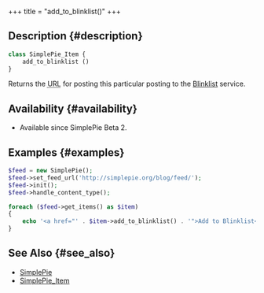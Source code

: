 +++
title = "add_to_blinklist()"
+++

## Description {#description}

```php
class SimplePie_Item {
    add_to_blinklist ()
}
```

Returns the <abbr title="Uniform Resource Locator">URL</abbr> for posting this particular posting to the [Blinklist](http://www.blinklist.com/) service.

## Availability {#availability}

- Available since SimplePie Beta 2.

## Examples {#examples}

```php
$feed = new SimplePie();
$feed->set_feed_url('http://simplepie.org/blog/feed/');
$feed->init();
$feed->handle_content_type();

foreach ($feed->get_items() as $item)
{
    echo '<a href="' . $item->add_to_blinklist() . '">Add to Blinklist</a>';
}
```

## See Also {#see_also}

- [SimplePie](@/wiki/reference/simplepie/_index.md)
- [SimplePie_Item](@/wiki/reference/simplepie_item/_index.md)
